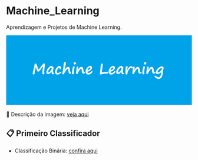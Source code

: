 # Machine_Learning
Aprendizagem e Projetos de Machine Learning.

![](https://github.com/rafhaelom/Machine_Learning/blob/master/machine_learning.png)

:memo: Descrição da imagem: [veja aqui](https://github.com/rafhaelom/DataScience/blob/master/descricao_imagem_data_science.txt)

## :clipboard: Primeiro Classificador
* Classificação Binária: [confira aqui](https://github.com/rafhaelom/Machine_Learning/blob/master/Primeiro_classificador_ML.ipynb)
